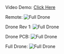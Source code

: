 
Video Demo:
[Click Here](https://youtu.be/4pTzvGeZdmI)

Remote:
![Full Drone](../main/asset/Remote.png)

Drone Rev 1:
![Full Drone](../main/asset/Rev%201.png)

Drone PCB:
![Full Drone](../main/asset/pcb.jpg)

Full Drone:
![Full Drone](../main/asset/full_drone.jpg)
